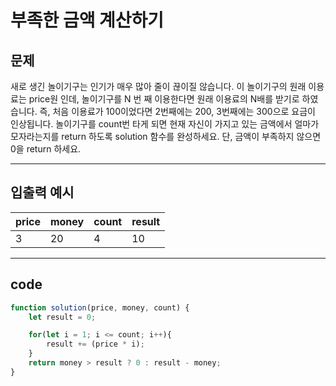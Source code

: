 # 부족한 금액 계산하기

## 문제

새로 생긴 놀이기구는 인기가 매우 많아 줄이 끊이질 않습니다. 이 놀이기구의 원래 이용료는 price원 인데, 놀이기구를 N 번 째 이용한다면 원래 이용료의 N배를 받기로 하였습니다. 즉, 처음 이용료가 100이었다면 2번째에는 200, 3번째에는 300으로 요금이 인상됩니다.
놀이기구를 count번 타게 되면 현재 자신이 가지고 있는 금액에서 얼마가 모자라는지를 return 하도록 solution 함수를 완성하세요.
단, 금액이 부족하지 않으면 0을 return 하세요.

---

## 입출력 예시

| price | money | count | result |
| ----- | ----- | ----- | ------ |
| 3     | 20    | 4     | 10     |

---

## code 

```js
function solution(price, money, count) {
    let result = 0;

    for(let i = 1; i <= count; i++){
        result += (price * i);
    }
    return money > result ? 0 : result - money;
}
```


